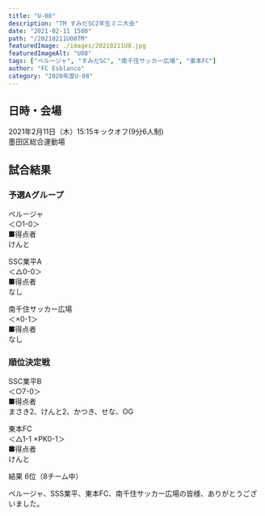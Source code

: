 ```yaml
---
title: "U-08"
description: "TM すみだSC2年生ミニ大会"
date: "2021-02-11 1500"
path: "/20210211U08TM"
featuredImage: ./images/20210211U8.jpg
featuredImageAlt: "U08"
tags: ["ペルージャ", "すみだSC", "南千住サッカー広場", "東本FC"]
author: "FC Esblanco"
category: "2020年度U-08"
---
```


## 日時・会場

2021年2月11日（木）15:15キックオフ(9分6人制)<br>
墨田区総合運動場

## 試合結果

### 予選Aグループ

ペルージャ<br>
＜○1-0＞<br>
■得点者<br>
けんと

SSC業平A<br>
＜△0-0＞<br>
■得点者<br>
なし

南千住サッカー広場<br>
＜×0-1＞<br>
■得点者<br>
なし

### 順位決定戦

SSC業平B<br>
＜○7-0＞<br>
■得点者<br>
まさき2、けんと2、かつき、せな、OG

東本FC<br>
＜△1-1 ×PK0-1＞<br>
■得点者<br>
けんと

結果 6位（8チーム中）


ペルージャ、SSS業平、東本FC、南千住サッカー広場の皆様、ありがとうございました。
